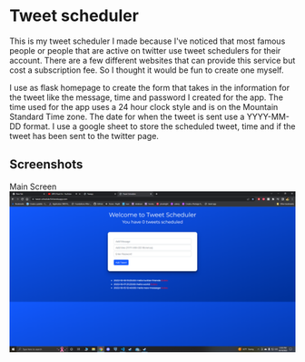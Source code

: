 # Tweet scheduler

This is my tweet scheduler I made because I've noticed that most famous people or people that are active on twitter use tweet schedulers for their account. There are a few different websites that can provide this service but cost a subscription fee. So I thought it would be fun to create one myself.

I use as flask homepage to create the form that takes in the information for the tweet like the message, time and password I created for the app. The time used for the app uses a 24 hour clock style and is on the Mountain Standard Time zone. The date for when the tweet is sent use a YYYY-MM-DD format. I use a google sheet to store the scheduled tweet, time and if the tweet has been sent to the twitter page.

## Screenshots

Main Screen
![Main Screen](/screenshots/2022-10-19.png?raw=true)
